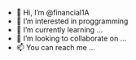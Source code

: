 - 👋 Hi, I’m @financial1A
- 👀 I’m interested in proggramming
- 🌱 I’m currently learning ...
- 💞️ I’m looking to collaborate on ...
- 📫 You can reach me ...

